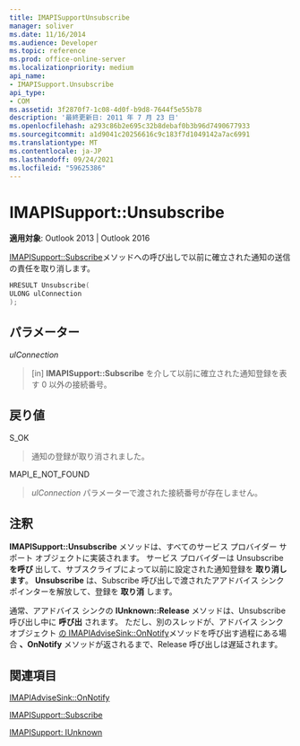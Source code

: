 ```yaml
---
title: IMAPISupportUnsubscribe
manager: soliver
ms.date: 11/16/2014
ms.audience: Developer
ms.topic: reference
ms.prod: office-online-server
ms.localizationpriority: medium
api_name:
- IMAPISupport.Unsubscribe
api_type:
- COM
ms.assetid: 3f2870f7-1c08-4d0f-b9d8-7644f5e55b78
description: '最終更新日: 2011 年 7 月 23 日'
ms.openlocfilehash: a293c86b2e695c32b8debaf0b3b96d7490677933
ms.sourcegitcommit: a1d9041c20256616c9c183f7d1049142a7ac6991
ms.translationtype: MT
ms.contentlocale: ja-JP
ms.lasthandoff: 09/24/2021
ms.locfileid: "59625386"
---
```

# <a name="imapisupportunsubscribe"></a>IMAPISupport::Unsubscribe

  
  
**適用対象**: Outlook 2013 | Outlook 2016 
  
[IMAPISupport::Subscribe](imapisupport-subscribe.md)メソッドへの呼び出しで以前に確立された通知の送信の責任を取り消します。 
  
```cpp
HRESULT Unsubscribe(
ULONG ulConnection
);
```

## <a name="parameters"></a>パラメーター

 _ulConnection_
  
> [in] **IMAPISupport::Subscribe** を介して以前に確立された通知登録を表す 0 以外の接続番号。
    
## <a name="return-value"></a>戻り値

S_OK 
  
> 通知の登録が取り消されました。
    
MAPI_E_NOT_FOUND 
  
> _ulConnection_ パラメーターで渡された接続番号が存在しません。 
    
## <a name="remarks"></a>注釈

**IMAPISupport::Unsubscribe** メソッドは、すべてのサービス プロバイダー サポート オブジェクトに実装されます。 サービス プロバイダーは Unsubscribe **を呼び** 出して、サブスクライブによって以前に設定された通知登録を **取り消します**。 **Unsubscribe** は、Subscribe 呼び出しで渡されたアアドバイス シンク ポインターを解放して、登録を **取り消** します。 
  
通常、アアドバイス シンクの **IUnknown::Release** メソッドは、Unsubscribe 呼び出し中に **呼び出** されます。 ただし、別のスレッドが、アドバイス シンク オブジェクト [の IMAPIAdviseSink::OnNotify](imapiadvisesink-onnotify.md)メソッドを呼び出す過程にある場合 **、OnNotify** メソッドが返されるまで、Release 呼び出しは遅延されます。 
  
## <a name="see-also"></a>関連項目



[IMAPIAdviseSink::OnNotify](imapiadvisesink-onnotify.md)
  
[IMAPISupport::Subscribe](imapisupport-subscribe.md)
  
[IMAPISupport: IUnknown](imapisupportiunknown.md)


